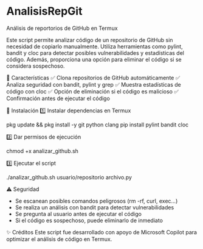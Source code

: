# AnalisisRepGit
Análisis de reportorios de GitHub en Termux

Este script permite analizar código de un repositorio de GitHub sin necesidad de copiarlo manualmente. Utiliza herramientas como pylint, bandit y cloc para detectar posibles vulnerabilidades y estadísticas del código. Además, proporciona una opción para eliminar el código si se considera sospechoso.

🚀 Características
✅ Clona repositorios de GitHub automáticamente
✅ Analiza seguridad con bandit, pylint y grep
✅ Muestra estadísticas de código con cloc
✅ Opción de eliminación si el código es malicioso
✅ Confirmación antes de ejecutar el código

📌 Instalación
1️⃣ Instalar dependencias en Termux

pkg update && pkg install -y git python clang
pip install pylint bandit cloc

2️⃣ Dar permisos de ejecución

chmod +x analizar_github.sh

3️⃣ Ejecutar el script

./analizar_github.sh usuario/repositorio archivo.py


⚠️ Seguridad
- Se escanean posibles comandos peligrosos (rm -rf, curl, exec…)
- Se realiza un análisis con bandit para detectar vulnerabilidades
- Se pregunta al usuario antes de ejecutar el código
- Si el código es sospechoso, puede eliminarlo de inmediato
  
✨ Créditos
Este script fue desarrollado con apoyo de Microsoft Copilot para optimizar el análisis de código en Termux.




